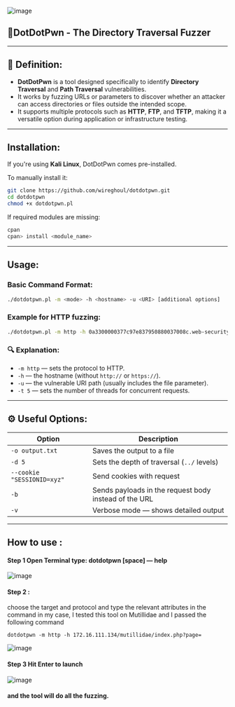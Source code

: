 ![image](https://github.com/user-attachments/assets/4dbc0e85-4345-4bb5-b4a3-5ffac256248f)


## 🔧DotDotPwn - The Directory Traversal Fuzzer

---

## 📘 **Definition**:

- **DotDotPwn** is a tool designed specifically to identify **Directory Traversal** and **Path Traversal** vulnerabilities.
- It works by fuzzing URLs or parameters to discover whether an attacker can access directories or files outside the intended scope.
- It supports multiple protocols such as **HTTP**, **FTP**, and **TFTP**, making it a versatile option during application or infrastructure testing.
  
---

##  **Installation**:

If you're using **Kali Linux**, DotDotPwn comes pre-installed.

To manually install it:

```bash
git clone https://github.com/wireghoul/dotdotpwn.git
cd dotdotpwn
chmod +x dotdotpwn.pl
```

If required modules are missing:

```bash
cpan
cpan> install <module_name>
```

---

##  **Usage**:

###  Basic Command Format:

```bash
./dotdotpwn.pl -m <mode> -h <hostname> -u <URI> [additional options]
```

###  Example for HTTP fuzzing:

```bash
./dotdotpwn.pl -m http -h 0a3300000377c97e837950880037008c.web-security-academy.net -u "/image?filename=22.jpg" -t 5
```

### 🔍 Explanation:

* `-m http` — sets the protocol to HTTP.
* `-h` — the hostname (without `http://` or `https://`).
* `-u` — the vulnerable URI path (usually includes the file parameter).
* `-t 5` — sets the number of threads for concurrent requests.

---

## ⚙️ **Useful Options**:

| Option                     | Description                                           |
| -------------------------- | ----------------------------------------------------- |
| `-o output.txt`            | Saves the output to a file                            |
| `-d 5`                     | Sets the depth of traversal (`../` levels)            |
| `--cookie "SESSIONID=xyz"` | Send cookies with request                             |
| `-b`                       | Sends payloads in the request body instead of the URL |
| `-v`                       | Verbose mode — shows detailed output                  |

---

## How to use : 

#### Step 1 Open Terminal type: dotdotpwn [space] — help

![image](https://github.com/user-attachments/assets/0d880b23-866f-4b78-8375-d37096499aff)

#### Step 2 :
choose the target and protocol and type the relevant attributes in the command in my case, I tested this tool on Mutillidae and I passed the following command

```
dotdotpwn -m http -h 172.16.111.134/mutillidae/index.php?page=
```

![image](https://github.com/user-attachments/assets/1810103e-7891-4a2d-bc64-a829d2eb9095)

#### Step 3 Hit Enter to launch

![image](https://github.com/user-attachments/assets/b53ce032-987e-415f-b730-904fad2075af)

#### and the tool will do all the fuzzing.

